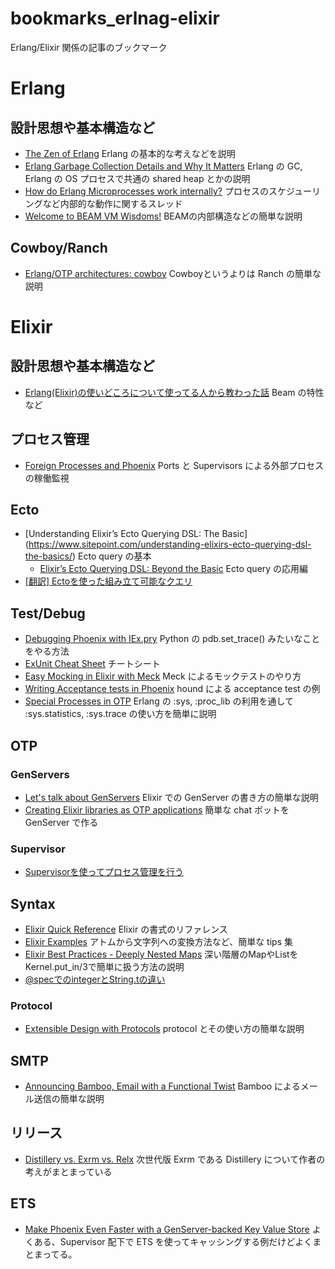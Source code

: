 # bookmarks_erlnag-elixir
Erlang/Elixir 関係の記事のブックマーク


# Erlang
## 設計思想や基本構造など
- [The Zen of Erlang](http://ferd.ca/the-zen-of-erlang.html) Erlang の基本的な考えなどを説明
- [Erlang Garbage Collection Details and Why It Matters](https://hamidreza-s.github.io/erlang%20garbage%20collection%20memory%20layout%20soft%20realtime/2015/08/24/erlang-garbage-collection-details-and-why-it-matters.html) Erlang の GC, Erlang の OS プロセスで共通の shared heap とかの説明
- [How do Erlang Microprocesses work internally?](https://www.reddit.com/r/erlang/comments/4sogzb/how_do_erlang_microprocesses_work_internally/) プロセスのスケジューリングなど内部的な動作に関するスレッド
- [Welcome to BEAM VM Wisdoms!](http://beam-wisdoms.clau.se/en/latest/) BEAMの内部構造などの簡単な説明

## Cowboy/Ranch
- [Erlang/OTP architectures: cowboy](https://medium.com/@kansi/erlang-otp-architectures-cowboy-7e5e011a7c4f#.wu3l885ab) Cowboyというよりは Ranch の簡単な説明



# Elixir
## 設計思想や基本構造など
- [Erlang(Elixir)の使いどころについて使ってる人から教わった話](http://togetter.com/li/977171) Beam の特性など

## プロセス管理
- [Foreign Processes and Phoenix](https://shift.infinite.red/foreign-processes-and-phoenix-555179c24151#.tzw8s1uk1) Ports と Supervisors による外部プロセスの稼働監視

## Ecto
- [Understanding Elixir’s Ecto Querying DSL: The Basic] (https://www.sitepoint.com/understanding-elixirs-ecto-querying-dsl-the-basics/) Ecto query の基本
  - [Elixir’s Ecto Querying DSL: Beyond the Basic](https://www.sitepoint.com/elixirs-ecto-querying-dsl-beyond-the-basics/) Ecto query の応用編
- [[翻訳] Ectoを使った組み立て可能なクエリ](http://qiita.com/HirofumiTamori/items/b71ca312778e42326017)

## Test/Debug
- [Debugging Phoenix with IEx.pry](https://medium.com/@diamondgfx/debugging-phoenix-with-iex-pry-5417256e1d11#.eyjvklsn7) Python の pdb.set_trace() みたいなことをやる方法
- [ExUnit Cheat Sheet](http://blog.lucidsimple.com/2016/01/31/exunit-cheat-sheet.html?utm_campaign=elixir_radar_39&utm_medium=email&utm_source=RD+Station) チートシート
- [Easy Mocking in Elixir with Meck](http://blog.lucidsimple.com/2016/01/04/easy-mocking-in-elixir-with-meck.html) Meck によるモックテストのやり方
- [Writing Acceptance tests in Phoenix](http://blog.plataformatec.com.br/2016/01/writing-acceptance-tests-in-phoenix/?utm_campaign=elixir_radar_34&utm_medium=email&utm_source=RD+Station) hound による acceptance test の例
- [Special Processes in OTP](http://blog.carbonfive.com/2016/06/28/special-processes-in-otp/) Erlang の :sys, :proc_lib の利用を通して :sys.statistics, :sys.trace の使い方を簡単に説明


## OTP
### GenServers
- [Let's talk about GenServers](http://codingwithaxe.com/lets-talk-about-genserver-in-elixir/) Elixir での GenServer の書き方の簡単な説明
- [Creating Elixir libraries as OTP applications](https://www.amberbit.com/blog/2016/5/10/creating-elixir-libraries-as-otp-applications/) 簡単な chat ボットを GenServer で作る

### Supervisor
- [Supervisorを使ってプロセス管理を行う](http://qiita.com/ak-ymst/items/c2efcee60dd774062429)

## Syntax
- [Elixir Quick Reference](https://github.com/itsgreggreg/elixir_quick_reference) Elixir の書式のリファレンス
- [Elixir Examples](https://elixir-examples.github.io/) アトムから文字列への変換方法など、簡単な tips 集
- [Elixir Best Practices - Deeply Nested Maps](https://dockyard.com/blog/2016/02/01/elixir-best-practices-deeply-nested-maps) 深い階層のMapやListをKernel.put_in/3で簡単に扱う方法の説明
- [@specでのintegerとString.tの違い](https://www.reddit.com/r/elixir/comments/4v2ss2/help_me_understand_types_in_documentation_specs/)

### Protocol
- [Extensible Design with Protocols](https://blog.drewolson.org/extensible-design-with-protocols/) protocol とその使い方の簡単な説明

## SMTP
- [Announcing Bamboo, Email with a Functional Twist](https://robots.thoughtbot.com/announcing-bamboo-email-with-a-functional-twist?utm_campaign=elixir_radar_46&utm_medium=email&utm_source=RD+Station) Bamboo によるメール送信の簡単な説明

## リリース
- [Distillery vs. Exrm vs. Relx](http://bitwalker.org/posts/2016-07-21-distillery-vs-exrm-vs-relx/) 次世代版 Exrm である Distillery について作者の考えがまとまっている

## ETS
- [Make Phoenix Even Faster with a GenServer-backed Key Value Store](https://robots.thoughtbot.com/make-phoenix-even-faster-with-a-genserver-backed-key-value-store) よくある、Supervisor 配下で ETS を使ってキャッシングする例だけどよくまとまってる。
